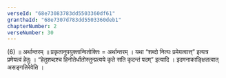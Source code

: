 ```yaml
---
verseId: "68e73083783dd5503360df61"
granthaId: "68e7307d783dd5503360deb1"
chapterNumber: 2
verseNumber: 30
---
```


(6) ॥ अर्थान्तरम् ॥ प्रकृतानुपयुक्तान्वितोक्तिः = अर्थान्तरम् । यथा “शब्दो नित्यः प्रमेयत्वात्त्” इत्यत्र प्रमेयत्वं हेतुः । “हेतुशब्दश्च हिनोतेर्धातोस्तुन्प्रत्यये कृते सति कृदन्तं पदम्” इत्यादि । इदमनाकाङ्क्षितत्वात् असङ्गतिरेवेति ।
